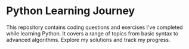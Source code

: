 # Python Learning Journey
This repository contains coding questions and exercises I've completed while learning Python. It covers a range of topics from basic syntax to advanced algorithms. Explore my solutions and track my progress.
